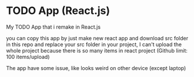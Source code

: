 <h1>TODO App (React.js)</h1>
<p>My TODO App that i remake in React.js</p>
<p>you can copy this app by just make new react app and download src folder in this repo and replace your src folder in your project, I can't upload the whole project because there is so many items in react project (Github limit: 100 items/upload)</p>
<p>The app have some issue, like looks weird on other device (except laptop)</p>
